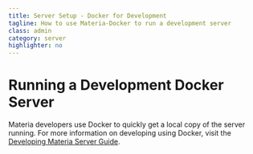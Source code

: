 ```yaml
---
title: Server Setup - Docker for Development
tagline: How to use Materia-Docker to run a development server
class: admin
category: server
highlighter: no
---
```

# Running a Development Docker Server

Materia developers use Docker to quickly get a local copy of the server running.  For more information on developing using Docker, visit the [Developing Materia Server Guide](../develop/platform-developer-guide.html#docker-development-environment).
